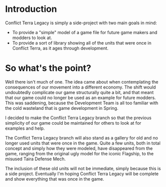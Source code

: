 # Introduction #

Conflict Terra Legacy is simply a side-project with two main goals in mind:
  * To provide a "simple" model of a game file for future game makers and modders to look at.
  * To provide a sort of library showing all of the units that were once in Conflict Terra, as it ages through development.

# So what's the point? #

Well there isn't much of one.  The idea came about when contemplating the consequences of our movement into a different economy.  The shift would undoubtedly complicate our game structurally quite a bit, and that meant that our game could no longer be used as an example for future modders.  This was saddening, because the Development Team is all too familiar with the cold wasteland that is game development in Spring.

I decided to make the Conflict Terra Legacy branch so that the previous simplicity of our game could be maintained for others to look at for examples and help.

The Conflict Terra Legacy branch will also stand as a gallery for old and no longer used units that were once in the game.  Quite a few units, both in total concept and simply how they were modeled, have disappeared from the game, ranging from the original ugly model for the iconic Flagship, to the misused Taira Defense Mech.

The inclusion of these old units will not be immediate, simply because this is a side project.  Eventually I'm hoping Conflict Terra Legacy will be complete and show everything that was once in the game.